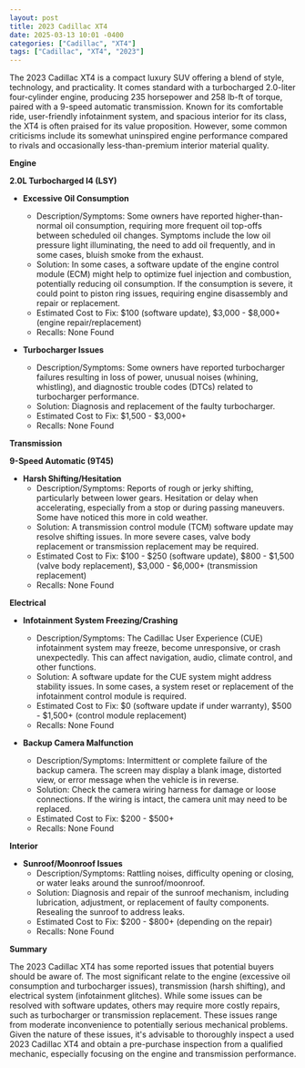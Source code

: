 ```yaml
---
layout: post
title: 2023 Cadillac XT4
date: 2025-03-13 10:01 -0400
categories: ["Cadillac", "XT4"]
tags: ["Cadillac", "XT4", "2023"]
---
```

The 2023 Cadillac XT4 is a compact luxury SUV offering a blend of style, technology, and practicality. It comes standard with a turbocharged 2.0-liter four-cylinder engine, producing 235 horsepower and 258 lb-ft of torque, paired with a 9-speed automatic transmission. Known for its comfortable ride, user-friendly infotainment system, and spacious interior for its class, the XT4 is often praised for its value proposition. However, some common criticisms include its somewhat uninspired engine performance compared to rivals and occasionally less-than-premium interior material quality.

**Engine**

**2.0L Turbocharged I4 (LSY)**

*   **Excessive Oil Consumption**
    *   Description/Symptoms: Some owners have reported higher-than-normal oil consumption, requiring more frequent oil top-offs between scheduled oil changes. Symptoms include the low oil pressure light illuminating, the need to add oil frequently, and in some cases, bluish smoke from the exhaust.
    *   Solution: In some cases, a software update of the engine control module (ECM) might help to optimize fuel injection and combustion, potentially reducing oil consumption. If the consumption is severe, it could point to piston ring issues, requiring engine disassembly and repair or replacement.
    *   Estimated Cost to Fix: $100 (software update), $3,000 - $8,000+ (engine repair/replacement)
    *   Recalls: None Found

*   **Turbocharger Issues**
    *   Description/Symptoms: Some owners have reported turbocharger failures resulting in loss of power, unusual noises (whining, whistling), and diagnostic trouble codes (DTCs) related to turbocharger performance.
    *   Solution: Diagnosis and replacement of the faulty turbocharger.
    *   Estimated Cost to Fix: $1,500 - $3,000+
    *   Recalls: None Found

**Transmission**

**9-Speed Automatic (9T45)**

*   **Harsh Shifting/Hesitation**
    *   Description/Symptoms: Reports of rough or jerky shifting, particularly between lower gears. Hesitation or delay when accelerating, especially from a stop or during passing maneuvers. Some have noticed this more in cold weather.
    *   Solution: A transmission control module (TCM) software update may resolve shifting issues. In more severe cases, valve body replacement or transmission replacement may be required.
    *   Estimated Cost to Fix: $100 - $250 (software update), $800 - $1,500 (valve body replacement), $3,000 - $6,000+ (transmission replacement)
    *   Recalls: None Found

**Electrical**

*   **Infotainment System Freezing/Crashing**
    *   Description/Symptoms: The Cadillac User Experience (CUE) infotainment system may freeze, become unresponsive, or crash unexpectedly. This can affect navigation, audio, climate control, and other functions.
    *   Solution: A software update for the CUE system might address stability issues. In some cases, a system reset or replacement of the infotainment control module is required.
    *   Estimated Cost to Fix: $0 (software update if under warranty), $500 - $1,500+ (control module replacement)
    *   Recalls: None Found

*   **Backup Camera Malfunction**
    *   Description/Symptoms: Intermittent or complete failure of the backup camera. The screen may display a blank image, distorted view, or error message when the vehicle is in reverse.
    *   Solution: Check the camera wiring harness for damage or loose connections. If the wiring is intact, the camera unit may need to be replaced.
    *   Estimated Cost to Fix: $200 - $500+
    *   Recalls: None Found

**Interior**

*   **Sunroof/Moonroof Issues**
    *   Description/Symptoms: Rattling noises, difficulty opening or closing, or water leaks around the sunroof/moonroof.
    *   Solution: Diagnosis and repair of the sunroof mechanism, including lubrication, adjustment, or replacement of faulty components. Resealing the sunroof to address leaks.
    *   Estimated Cost to Fix: $200 - $800+ (depending on the repair)
    *   Recalls: None Found

**Summary**

The 2023 Cadillac XT4 has some reported issues that potential buyers should be aware of. The most significant relate to the engine (excessive oil consumption and turbocharger issues), transmission (harsh shifting), and electrical system (infotainment glitches). While some issues can be resolved with software updates, others may require more costly repairs, such as turbocharger or transmission replacement. These issues range from moderate inconvenience to potentially serious mechanical problems. Given the nature of these issues, it's advisable to thoroughly inspect a used 2023 Cadillac XT4 and obtain a pre-purchase inspection from a qualified mechanic, especially focusing on the engine and transmission performance.

